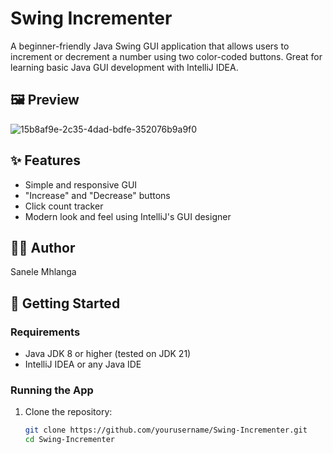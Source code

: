# Swing Incrementer

A beginner-friendly Java Swing GUI application that allows users to increment or decrement a number using two color-coded buttons. Great for learning basic Java GUI development with IntelliJ IDEA.

## 🖼️ Preview

![15b8af9e-2c35-4dad-bdfe-352076b9a9f0](https://github.com/user-attachments/assets/40ac3f1f-480a-42ea-986c-98000730d368)


## ✨ Features

- Simple and responsive GUI
- "Increase" and "Decrease" buttons
- Click count tracker
- Modern look and feel using IntelliJ's GUI designer

## 🙋‍♂️ Author
Sanele Mhlanga


## 🚀 Getting Started

### Requirements

- Java JDK 8 or higher (tested on JDK 21)
- IntelliJ IDEA or any Java IDE

### Running the App

1. Clone the repository:
   ```bash
   git clone https://github.com/yourusername/Swing-Incrementer.git
   cd Swing-Incrementer
